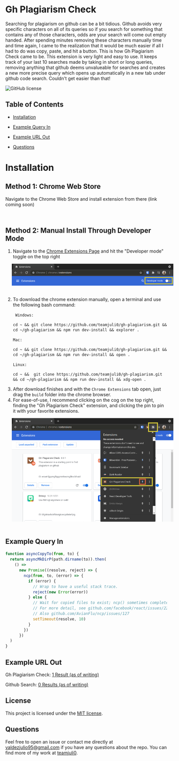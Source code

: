 # Gh Plagiarism Check

Searching for plagiarism on github can be a bit tidious. Github avoids very specific characters on all of its queries so if you search for something that contains any of those characters, odds are your search will come out empty handed. After spending minutes removing these characters manually time and time again, I came to the realization that it would be much easier if all I had to do was copy, paste, and hit a button. This is how Gh Plagiarism Check came to be. This extension is very light and easy to use. It keeps track of your last 10 searches made by taking in short or long queries, removing anything that github deems unvalueable for searches and creates a new more precise query which opens up automatically in a new tab under github code search. Couldn't get easier than that!
<br>

![GitHub license](https://img.shields.io/badge/license-MIT-yellow.svg)

## Table of Contents

- [Installation](#installation)

- [Example Query In](#example-query-in)

- [Example URL Out](#example-url-out)

- [Questions](#questions)

# Installation

## Method 1: Chrome Web Store

Navigate to the Chrome Web Store and install extension from there (link coming soon)

<br>

## Method 2: Manual Install Through Developer Mode

1. Navigate to the [Chrome Extensions Page](chrome://extensions/) and hit the "Developer mode" toggle on the top right

<img src="./images/step-1.png" style="width:650px; margin-left: 20px;" alt="step 1 img" />
<br>
<br>

2. To download the chrome extension manually, open a terminal and use the following bash command:

   ` Windows:`

   ```
   cd ~ && git clone https://github.com/teamjuli0/gh-plagiarism.git && cd ~/gh-plagiarism && npm run dev-install && explorer .
   ```

   `Mac:`

   ```
   cd ~ && git clone https://github.com/teamjuli0/gh-plagiarism.git && cd ~/gh-plagiarism && npm run dev-install && open .
   ```

   `Linux:`

   ```
   cd ~ &&  git clone https://github.com/teamjuli0/gh-plagiarism.git && cd ~/gh-plagiarism && npm run dev-install && xdg-open .
   ```

3) After download finishes and with the `Chrome Extensions` tab open, just drag the `build` folder into the chrome browser.
4) For ease-of-use, I recommend clicking on the cog on the top right, finding the "Gh Plagiarism Check" extension, and clicking the pin to pin it with your favorite extensions.

<img src="./images/step-2.png" style="width:650px; margin-left: 20px;" alt="step 2 img" />
<br>
<br>

## Example Query In

```javascript
function asyncCopyTo(from, to) {
  return asyncMkDirP(path.dirname(to)).then(
    () =>
      new Promise((resolve, reject) => {
        ncp(from, to, (error) => {
          if (error) {
            // Wrap to have a useful stack trace.
            reject(new Error(error))
          } else {
            // Wait for copied files to exist; ncp() sometimes completes prematurely.
            // For more detail, see github.com/facebook/react/issues/22323
            // Also github.com/AvianFlu/ncp/issues/127
            setTimeout(resolve, 10)
          }
        })
      })
  )
}
```

## Example URL Out

Gh Plagiarism Check: [1 Result (as of writing)](https://github.com/search?q=function+asyncCopyTo+from+to+return+asyncMkDirP+path+dirname+to+then+new+Promise+resolve+reject+ncp+from+to+error+if+error+Wrap+to+have+a+useful+stack+trace+reject+new+Error+error+else+Wait+for+copied+files+to+exist+ncp+sometimes+completes+prematurely+For+more+detail+see+github+com+facebook+react+issues+22323+Also+github+com+AvianFlu+ncp+issues+127+setTimeout+resolve+10&type=code)

Github Search: [0 Results (as of writing)](https://github.com/search?q=function+asyncCopyTo%28from%2C+to%29+%7B+++return+asyncMkDirP%28path.dirname%28to%29%29.then%28+++++%28%29+%3D%3E+++++++new+Promise%28%28resolve%2C+reject%29+%3D%3E+%7B+++++++++ncp%28from%2C+to%2C+error+%3D%3E+%7B+++++++++++if+%28error%29+%7B+++++++++++++%2F%2F+Wrap+to+have+a+useful+stack+trace.+++++++++++++reject%28new+Error%28error%29%29%3B+++++++++++%7D+else+%7B+++++++++++++%2F%2F+Wait+for+copied+files+to+exist%3B+ncp%28%29+sometimes+completes+prematurely.+++++++++++++%2F%2F+For+more+detail%2C+see+github.com%2Ffacebook%2Freact%2Fissues%2F22323+++++++++++++%2F%2F+Also+github.com%2FAvianFlu%2Fncp%2Fissues%2F127+++++++++++++setTimeout%28resolve%2C+10%29%3B+++++++++++%7D+++++++++%7D%29%3B+++++++%7D%29+++%29%3B+%7D&type=code)

## License

This project is licensed under the [MIT license](./license.txt).

## Questions

Feel free to open an issue or contact me directly at valdezjulio95@gmail.com if you have any questions about the repo. You can find more of my work at [teamjuli0](https://github.com/teamjuli0/).
